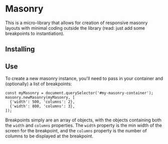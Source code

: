 # Masonry

This is a micro-library that allows for creation of responsive masonry layouts with minimal coding outside the library (read: just add some breakpoints to instantiation).

## Installing



## Use

To create a new masonry instance, you'll need to pass in your container and (optionally) a list of breakpoints:

```
const myMasonry = document.querySelector('#my-masonry-container');
masonry.newMasonry(myMasonry, [
  {'width': 500, 'columns': 2},
  {'width': 800, 'columns': 3},
]);
```

Breakpoints simply are an array of objects, with the objects containing both the `width` and `columns` properties. The `width` property is the min width of the screen for the breakpoint, and the `columns` property is the number of columns to be displayed at the breakpoint.